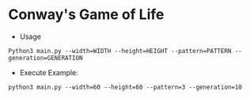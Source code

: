 # Conway's Game of Life

* Usage

```
Python3 main.py --width=WIDTH --height=HEIGHT --pattern=PATTERN --generation=GENERATION
```

* Execute Example:
```
python3 main.py --width=60 --height=60 --pattern=3 --generation=10
```
